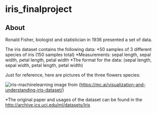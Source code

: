# **iris_finalproject**

## About

Ronald Fisher, biologist and statistician in 1936 presented a set of data. 

The iris dataset contains the following data:
*50 samples of 3 different species of iris (150 samples total)
*Measurements: sepal length, sepal width, petal length, petal width
*The format for the data: (sepal length, sepal width, petal length, petal width)

Just for reference, here are pictures of the three flowers species:

![iris-machinelearning](https://user-images.githubusercontent.com/29405430/79043073-c1b01300-7bf4-11ea-9038-e99a9785db50.png)
image from (https://mc.ai/visualization-and-understanding-iris-dataset/)


*The original paper and usages of the dataset can be found in the http://archive.ics.uci.edu/ml/datasets/Iris
